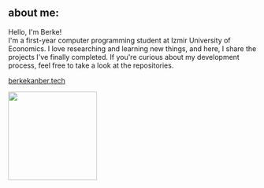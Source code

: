 ## about me:
Hello, I'm Berke! <br>
I'm a first-year computer programming student at Izmir University of Economics. I love researching and learning new things, and here, I share the projects I've finally completed. If you're curious about my development process, feel free to take a look at the repositories.

[berkekanber.tech](https://www.berkekanber.tech)

<img src="https://cdn.pixabay.com/animation/2022/12/05/15/23/15-23-06-837_512.gif" width="180" height="180">


